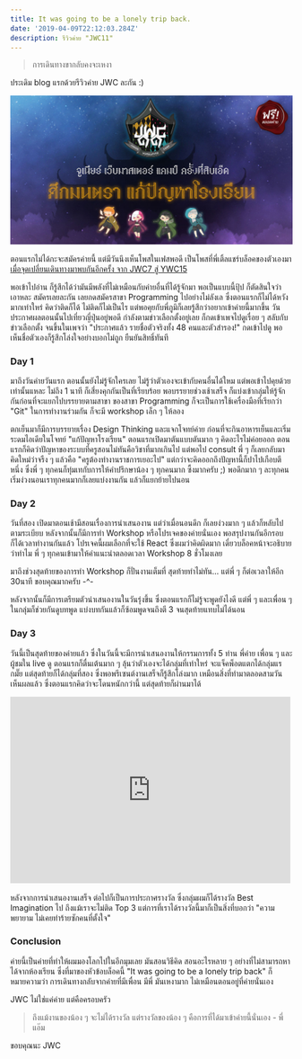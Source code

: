 ```yaml
---
title: It was going to be a lonely trip back.
date: '2019-04-09T22:12:03.284Z'
description: รีวิวค่าย "JWC11"
---
```


> การเดินทางขากลับคงจะเหงา

ประเดิม blog แรกด้วยรีวิวค่าย JWC ละกัน :)

![jwc-poster](./poster.jpg)

ตอนแรกไม่ได้กะจะสมัครค่ายนี้ แต่มีวันนึงเห็นโพสในเฟสพอดี เป็นโพสที่พี่เติ้ลแชร์บล็อคของตัวเองมา [เมื่อจุดเปลี่ยนเดินทางมาพบกันอีกครั้ง จาก JWC7 สู่ YWC15](https://nutn0n.com/ywc-to-ywc/)

พอเข้าไปอ่าน ก็รู้สึกได้ว่ามันมีพลังที่ไม่เหมือนกับค่ายอื่นที่ได้รู้จักมา พอเป็นแบบนี้ปุ้ป ก็ตัดสินใจว่า เอาหละ สมัครเลยละกัน เลยกดสมัครสาขา Programming ไปอย่างไม่ลังเล ซึ่งตอนแรกก็ไม่ได้หวังมากเท่าใหร่ คิดว่าติดก็ได้ ไม่ติดก็ไม่เป็นไร แต่พอคุยกับพี่ภูมิก็เลยรู้สึกว่าอยากเข้าค่ายนี้มากขึ้น วันประกาศผลตอนนั้นไปเที่ยวญี่ปุ่นอยู่พอดี กำลังตามข่าวเลือกตั้งอยู่เลย ก็กดเข้าเพจไปดูเรื่อย ๆ สลับกับข่าวเลือกตั้ง จนขึ้นในเพจว่า "ประกาศแล้ว รายชื่อตัวจริงทั้ง 48 คนและตัวสำรอง!" กดเข้าไปดู พอเห็นชื่อตัวเองก็รู้สึกโล่งใจอย่างบอกไม่ถูก ยืนยันสิทธิ์ทันที

### Day 1

มาถึงวันค่ายวันแรก ตอนนั้นยังไม่รู้จักใครเลย ไม่รู้ว่าตัวเองจะเข้ากับคนอื่นได้ใหม แต่พอเข้าไปคุยด้วยเท่านั้นแหละ ไม่ถึง 1 นาที ก็เสี่ยงคุกกันเป็นที่เรียบร้อย พอบรรยายช่วงเช้าเสร็จ ก็แบ่งเข้ากลุ่มให้รู้จักกันก่อนที่จะแยกไปบรรยายตามสาขา ของสาขา Programming ก็จะเป็นการใช้เครื่องมือที่เรียกว่า "Git" ในการทำงานร่วมกัน ก็จะมี workshop เล็ก ๆ ให้ลอง

ตกเย็นมาก็มีการบรรยายเรื่อง Design Thinking และแจกโจทย์ค่าย ก่อนที่จะกินอาหารเย็นและเริ่มระดมไอเดียในโจทย์ "แก้ปัญหาโรงเรียน" ตอนแรกเปิดมาตันแบบตันมาก ๆ คิดอะไรไม่ค่อยออก ตอนแรกก็คิดว่าปัญหาของระบบที่ครูสอนไม่ทันคือวิชาที่มากเกินไป แต่พอไป consult พี่ ๆ ก็เลยกลับมาคิดใหม่ว่าจรืง ๆ แล้วคือ "ครูต้องทำงานราชการเยอะไป" แต่กว่าจะคิดออกถึงปัญหานี้ก็ปาไปเกือบตีหนึ่ง ซึ่งพี่ ๆ ทุกคนก็ทุ่มเทกับการให้คำปรึกษาน้อง ๆ ทุกคนมาก ซึ้งมากครับ ;) พอดึกมาก ๆ ละทุกคนเริ่มง่วงนอนเราทุกคนมากก็เลยแบ่งงานกัน แล้วก็แยกย้ายไปนอน

### Day 2

วันที่สอง เปิดมาตอนเช้ามีสอนเรื่องการนำเสนองาน แต่ว่าเมื่อนอนดึก ก็เลยง่วงมาก ๆ แล้วก็หลับไปตามระเบียบ หลังจากนั้นก็มีการทำ Workshop หรือโปรเจคของค่ายนั่นเอง พอสรุปงานกันอีกรอบ ก็ได้เวลาทำงานกันแล้ว โปรเจคนี้ผมเลือกที่จะใช้ React ซึ่งผมว่าคิดผิดมาก เดี๋ยวบล็อคหน้าจะอธิบายว่าทำไม พี่ ๆ ทุกคนเข้ามาให้คำแนะนำตลอดเวลา Workshop 8 ชั่วโมงเลย

มาถึงช่วงสุดท้ายของการทำ Workshop ก็ปั่นงานเต็มที่ สุดท้ายทำไม่ทัน... แต่พี่ ๆ ก็ต่อเวลาให้อีก 30นาที ขอบคุณมากครับ -^-

หลังจากนั้นก็มีการเตรียมตัวนำเสนองานในวันรุ่งขึ้น ซึ่งตอนแรกก็ไม่รู้จะพูดยังไงดี แต่พี่ ๆ และเพื่อน ๆ ในกลุ่มก็ช่วยกันดูบทพูด แบ่งบทกันแล้วก็ซ้อมพูดจนถึงตี 3 จนสุดท้ายแทบไม่ได้นอน

### Day 3

วันนี้เป็นสุดท้ายของค่ายแล้ว ซึ่งในวันนี้จะมีการนำเสนองานให้กรรมการทั้ง 5 ท่าน พี่ค่าย เพื่อน ๆ และผู้ชมใน live ดู ตอนแรกก็ตื่นเต้นมาก ๆ ลุ้นว่าตัวเองจะได้กลุ่มที่เท่าใหร่ จะแจ็คพ็อตแตกได้กลุ่มแรกมั๊ย แต่สุดท้ายก็ได้กลุ่มที่สอง ซึ่งพอพรีเซนต์งานเสร็จก็รู้สึกโล่งมาก
เหมือนสิ่งที่ทำมาตลอดสามวันเห็นผลแล้ว ซึ่งตอนแรกคิดว่าจะโดนหนักกว่านี้ แต่สุดท้ายก็ผ่านมาได้

<iframe
  src="https://www.facebook.com/plugins/post.php?href=https%3A%2F%2Fwww.facebook.com%2Fjwcth%2Fphotos%2Fpcb.2357962514221953%2F2357927100892161%2F%3Ftype%3D3%26theater&width=500&show_text=false&appId=635662720231155&height=332"
  width="500"
  height="332"
  style="border:none;overflow:hidden"
  scrolling="no"
  frameborder="0"
  allowTransparency="true"
  allow="encrypted-media"
></iframe>

หลังจากการนำเสนองานเสร็จ ต่อไปก็เป็นการประกาศรางวัล ซึ่งกลุ่มผมก็ได้รางวัล Best Imagination ไป ถึงแม้เราจะไม่ติด Top 3 แต่การที่เราได้รางวัลนี้มาก็เป็นสิ่งที่บอกว่า "ความพยายาม ไม่เคยทำร้ายซักคนที่ตั้งใจ"

### Conclusion

ค่ายนี้เป็นค่ายที่ทำให้ผมมองโลกไปในอีกมุมเลย มันสอนวิธีคิด สอนอะไรหลาย ๆ อย่างที่ไม่สามารถหาได้จากห้องเรียน ซึ่งที่มาของหัวข้อบล็อคนี้ "It was going to be a lonely trip back" ก็หมายความว่า การเดินทางกลับจากค่ายที่มีเพื่อน มีพี่ มันเหงามาก ไม่เหมือนตอนอยู่ที่ค่ายนั่นเอง

JWC ไม่ใช่แค่ค่าย แต่คือครอบครัว

> ถึงแม้งานของน้อง ๆ จะไม่ได้รางวัล แต่รางวัลของน้อง ๆ คือการที่ได้มาเข้าค่ายนี้นั่นเอง - พี่แอ๊ม

ขอบคุณนะ JWC
